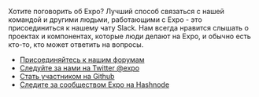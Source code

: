 <!--- EN-Revision: 997dcf915ac0354e69d3d18544b4f861e328f691 -->

Хотите поговорить об Expo? Лучший способ связаться с нашей командой и другими людьми, работающими с Expo - это присоединиться к нашему чату Slack. Нам всегда нравится слышать о проектах и компонентах, которые люди делают на Expo, и обычно есть кто-то, кто может ответить на вопросы.

- [Присоединяйтесь к нашим форумам](http://forums.expo.io/)
- [Следуйте за нами на Twitter @expo](https://twitter.com/expo)
- [Стать участником на Github](https://github.com/expo)
- [Следите за сообществом Expo на Hashnode](https://hashnode.com/n/expo)
